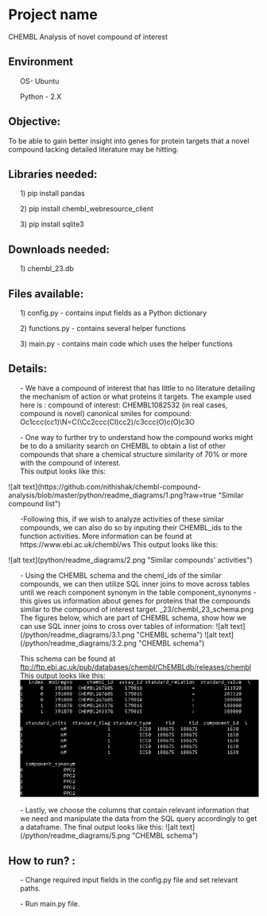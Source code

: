 <h1>Project name</h1> 

CHEMBL Analysis of novel compound of interest

<h2> Environment </h2> 

<ol> OS- Ubuntu </ol>
<ol> Python - 2.X </ol>

<h2> Objective: </h2>
To be able to gain better insight into genes for protein targets that a novel compound lacking detailed literature may be hitting.

<h2> Libraries needed: </h2>
<ol> 1) pip install pandas </ol>
<ol> 2) pip install chembl_webresource_client </ol>
<ol> 3) pip install sqlite3 </ol>

<h2> Downloads needed: </h2>
<ol> 1) chembl_23.db </ol>

<h2> Files available: </h2>
<ol> 1) config.py - contains input fields as a Python dictionary </ol>
<ol> 2) functions.py - contains several helper functions </ol>
<ol> 3) main.py - contains main code which uses the helper functions </ol>


<h2> Details: </h2>
<ol> - We have a compound of interest that has little to no literature detailing the mechanism of action or what proteins it targets.
The example used here is :
compound of interest: CHEMBL1082532 (in real cases, compound is novel)
canonical smiles for compound: Oc1ccc(cc1)\N=C(\Cc2ccc(Cl)cc2)/c3ccc(O)c(O)c3O </ol>

<ol> - One way to further try to understand how the compound works might be to do a smiliarity search on CHEMBL to obtain a list of other compounds that share a chemical structure similarity of 70% or more with the compound of interest. <br>
This output looks like this:</ol>
![alt text](https://github.com/nithishak/chembl-compound-analysis/blob/master/python/readme_diagrams/1.png?raw=true "Similar compound list") 


<ol> -Following this, if we wish to analyze activities of these similar compounds, we can also do so by inputing their CHEMBL_ids to the function activities. 
More information can be found at https://www.ebi.ac.uk/chembl/ws
This output looks like this:</ol>
![alt text](python/readme_diagrams/2.png "Similar compounds' activities") 


<ol> - Using the CHEMBL schema and the cheml_ids of the similar compounds, we can then utilize SQL inner joins to move across tables until we reach component synonym in the table component_synonyms - this gives us information about genes for proteins that the compounds similar to the compound of interest target. 
_23/chembl_23_schema.png
The figures below, which are part of CHEMBL schema, show how we can use SQL inner joins to cross over tables of information:
![alt text](/python/readme_diagrams/3.1.png "CHEMBL schema")
![alt text](/python/readme_diagrams/3.2.png "CHEMBL schema")

This schema can be found at ftp://ftp.ebi.ac.uk/pub/databases/chembl/ChEMBLdb/releases/chembl
This output looks like this:
![alt text](/python/readme_diagrams/4.png "CHEMBL schema") </ol>

<ol> - Lastly, we choose the columns that contain relevant information that we need and manipulate the data from the SQL query accordingly to get a dataframe. 
The final output looks like this:
![alt text](/python/readme_diagrams/5.png "CHEMBL schema") </ol>

<h2> How to run? : </h2>
<ol> - Change required input fields in the config.py file and set relevant paths. </ol>
<ol> - Run main.py file. </ol>
